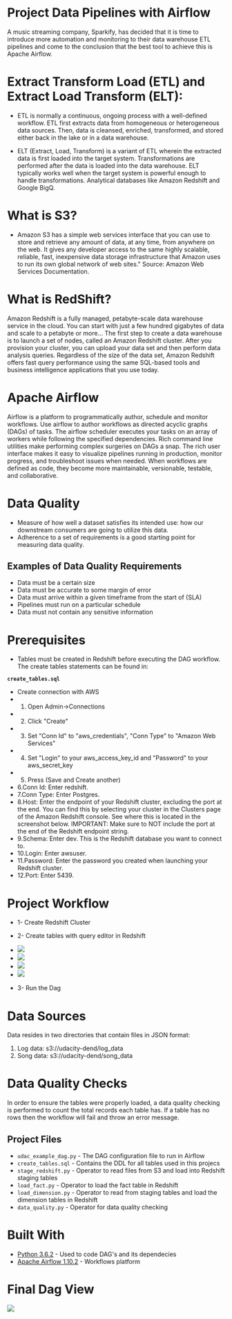 # Project Data Pipelines with Airflow

A music streaming company, Sparkify, has decided that it is time to introduce more automation and monitoring to their data warehouse ETL pipelines and come to the conclusion that the best tool to achieve this is Apache Airflow.

# Extract Transform Load (ETL) and Extract Load Transform (ELT):
* ETL is normally a continuous, ongoing process with a well-defined workflow. ETL first extracts data from homogeneous or heterogeneous data sources. Then, data is cleansed, enriched, transformed, and stored either back in the lake or in a data warehouse.

* ELT (Extract, Load, Transform) is a variant of ETL wherein the extracted data is first loaded into the target system. Transformations are performed after the data is loaded into the data warehouse. ELT typically works well when the target system is powerful enough to handle transformations. Analytical databases like Amazon Redshift and Google BigQ.

# What is S3?
* Amazon S3 has a simple web services interface that you can use to store and retrieve any amount of data, at any time, from anywhere on the web. It gives any developer access to the same highly scalable, reliable, fast, inexpensive data storage infrastructure that Amazon uses to run its own global network of web sites." Source: Amazon Web Services Documentation.

# What is RedShift?
Amazon Redshift is a fully managed, petabyte-scale data warehouse service in the cloud. You can start with just a few hundred gigabytes of data and scale to a petabyte or more... The first step to create a data warehouse is to launch a set of nodes, called an Amazon Redshift cluster. After you provision your cluster, you can upload your data set and then perform data analysis queries. Regardless of the size of the data set, Amazon Redshift offers fast query performance using the same SQL-based tools and business intelligence applications that you use today.

# Apache Airflow
Airflow is a platform to programmatically author, schedule and monitor workflows. Use airflow to author workflows as directed acyclic graphs (DAGs) of tasks. The airflow scheduler executes your tasks on an array of workers while following the specified dependencies. Rich command line utilities make performing complex surgeries on DAGs a snap. The rich user interface makes it easy to visualize pipelines running in production, monitor progress, and troubleshoot issues when needed. When workflows are defined as code, they become more maintainable, versionable, testable, and collaborative.

# Data Quality
* Measure of how well a dataset satisfies its intended use: how our downstream consumers are going to utilize this data.
* Adherence to a set of requirements is a good starting point for measuring data quality.

## Examples of Data Quality Requirements
* Data must be a certain size
* Data must be accurate to some margin of error
* Data must arrive within a given timeframe from the start of (SLA)
* Pipelines must run on a particular schedule
* Data must not contain any sensitive information


# Prerequisites

* Tables must be created in Redshift before executing the DAG workflow. The create tables statements can be found in:

**`create_tables.sql`**

* Create connection with AWS
* 1. Open Admin->Connections
* 2. Click "Create"
* 3. Set "Conn Id" to "aws_credentials", "Conn Type" to "Amazon Web Services"
* 4. Set "Login" to your aws_access_key_id and "Password" to your aws_secret_key
* 5. Press (Save and Create another)
* 6.Conn Id: Enter redshift.
* 7.Conn Type: Enter Postgres.
* 8.Host: Enter the endpoint of your Redshift cluster, excluding the port at the end. You can find this by selecting your cluster in the Clusters page of the Amazon Redshift console. See where this is located in the screenshot below. IMPORTANT: Make sure to NOT include the port at the end of the Redshift endpoint string.
* 9.Schema: Enter dev. This is the Redshift database you want to connect to.
* 10.Login: Enter awsuser.
* 11.Password: Enter the password you created when launching your Redshift cluster.
* 12.Port: Enter 5439.


# Project Workflow

* 1- Create Redshift Cluster
* 2- Create tables with query editor in Redshift 
*  <img src=https://github.com/AhmadAbdElhameed/Data-Engineering-Nanodegree-Udacity/blob/master/Data%20Engineering%20Nanodegree/Data%20Pipelines%20with%20Airflow/Project%20Data%20Pipelines%20with%20Airflow/airflow05.PNG>
*  <img src=https://github.com/AhmadAbdElhameed/Data-Engineering-Nanodegree-Udacity/blob/master/Data%20Engineering%20Nanodegree/Data%20Pipelines%20with%20Airflow/Project%20Data%20Pipelines%20with%20Airflow/airflow04.PNG>
* <img src=https://github.com/AhmadAbdElhameed/Data-Engineering-Nanodegree-Udacity/blob/master/Data%20Engineering%20Nanodegree/Data%20Pipelines%20with%20Airflow/Project%20Data%20Pipelines%20with%20Airflow/airflow02.PNG>
* <img src=https://github.com/AhmadAbdElhameed/Data-Engineering-Nanodegree-Udacity/blob/master/Data%20Engineering%20Nanodegree/Data%20Pipelines%20with%20Airflow/Project%20Data%20Pipelines%20with%20Airflow/airflow03.PNG>

* 3- Run the Dag

# Data Sources

Data resides in two directories that contain files in JSON format:

1. Log data: s3://udacity-dend/log_data
2. Song data: s3://udacity-dend/song_data

# Data Quality Checks

In order to ensure the tables were properly loaded, a data quality checking is performed to count the total records each table has. If a table has no rows then the workflow will fail and throw an error message.

## Project Files 

* `udac_example_dag.py` - The DAG configuration file to run in Airflow
* `create_tables.sql` - Contains the DDL for all tables used in this projecs
* `stage_redshift.py` - Operator to read files from S3 and load into Redshift staging tables
* `load_fact.py` - Operator to load the fact table in Redshift
* `load_dimension.py` - Operator to read from staging tables and load the dimension tables in Redshift
* `data_quality.py` - Operator for data quality checking

# Built With

* [Python 3.6.2](https://www.python.org/downloads/release/python-363/) - Used to code DAG's and its dependecies
* [Apache Airflow 1.10.2](https://airflow.apache.org/) - Workflows platform

# Final Dag View

<img src=https://github.com/AhmadAbdElhameed/Data-Engineering-Nanodegree-Udacity/blob/master/Data%20Engineering%20Nanodegree/Data%20Pipelines%20with%20Airflow/Project%20Data%20Pipelines%20with%20Airflow/finished.PNG>
